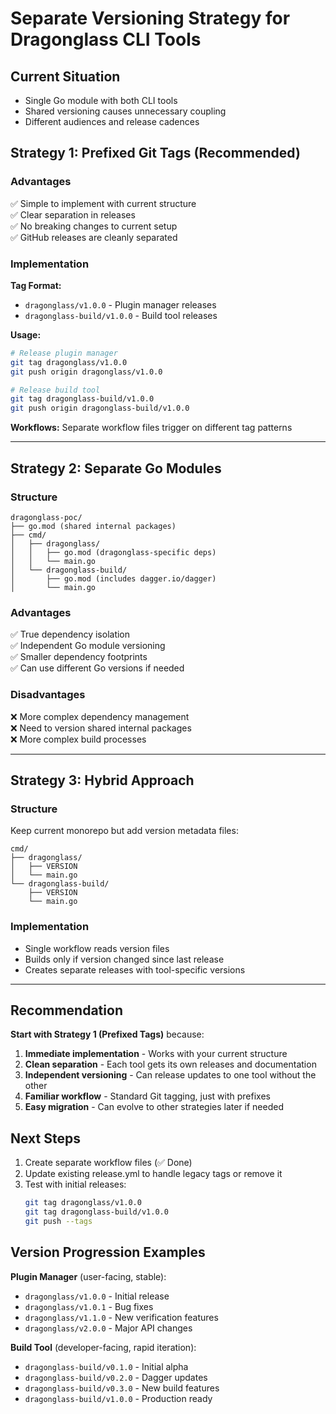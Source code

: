 # Separate Versioning Strategy for Dragonglass CLI Tools

## Current Situation
- Single Go module with both CLI tools
- Shared versioning causes unnecessary coupling
- Different audiences and release cadences

## Strategy 1: Prefixed Git Tags (Recommended)

### Advantages
✅ Simple to implement with current structure  
✅ Clear separation in releases  
✅ No breaking changes to current setup  
✅ GitHub releases are cleanly separated  

### Implementation
**Tag Format:**
- `dragonglass/v1.0.0` - Plugin manager releases
- `dragonglass-build/v1.0.0` - Build tool releases

**Usage:**
```bash
# Release plugin manager
git tag dragonglass/v1.0.0
git push origin dragonglass/v1.0.0

# Release build tool  
git tag dragonglass-build/v1.0.0
git push origin dragonglass-build/v1.0.0
```

**Workflows:** Separate workflow files trigger on different tag patterns

---

## Strategy 2: Separate Go Modules

### Structure
```
dragonglass-poc/
├── go.mod (shared internal packages)
├── cmd/
│   ├── dragonglass/
│   │   ├── go.mod (dragonglass-specific deps)
│   │   └── main.go
│   └── dragonglass-build/
│       ├── go.mod (includes dagger.io/dagger)
│       └── main.go
```

### Advantages
✅ True dependency isolation  
✅ Independent Go module versioning  
✅ Smaller dependency footprints  
✅ Can use different Go versions if needed  

### Disadvantages
❌ More complex dependency management  
❌ Need to version shared internal packages  
❌ More complex build processes  

---

## Strategy 3: Hybrid Approach

### Structure
Keep current monorepo but add version metadata files:

```
cmd/
├── dragonglass/
│   ├── VERSION
│   └── main.go
└── dragonglass-build/
    ├── VERSION  
    └── main.go
```

### Implementation
- Single workflow reads version files
- Builds only if version changed since last release
- Creates separate releases with tool-specific versions

---

## Recommendation

**Start with Strategy 1 (Prefixed Tags)** because:

1. **Immediate implementation** - Works with your current structure
2. **Clean separation** - Each tool gets its own releases and documentation
3. **Independent versioning** - Can release updates to one tool without the other
4. **Familiar workflow** - Standard Git tagging, just with prefixes
5. **Easy migration** - Can evolve to other strategies later if needed

## Next Steps

1. Create separate workflow files (✅ Done)
2. Update existing release.yml to handle legacy tags or remove it
3. Test with initial releases:
   ```bash
   git tag dragonglass/v1.0.0
   git tag dragonglass-build/v1.0.0
   git push --tags
   ```

## Version Progression Examples

**Plugin Manager** (user-facing, stable):
- `dragonglass/v1.0.0` - Initial release
- `dragonglass/v1.0.1` - Bug fixes
- `dragonglass/v1.1.0` - New verification features
- `dragonglass/v2.0.0` - Major API changes

**Build Tool** (developer-facing, rapid iteration):
- `dragonglass-build/v0.1.0` - Initial alpha
- `dragonglass-build/v0.2.0` - Dagger updates
- `dragonglass-build/v0.3.0` - New build features
- `dragonglass-build/v1.0.0` - Production ready